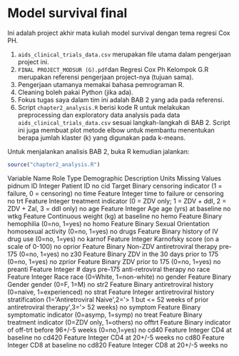 # Model survival final

Ini adalah project akhir mata kuliah model survival dengan tema regresi Cox PH.

1. `aids_clinical_trials_data.csv` merupakan file utama dalam pengerjaan project ini.
2. `FINAL PROJECT_MODSUR (G).pdf`dan Regresi Cox Ph Kelompok G.R merupakan referensi pengerjaan project-nya (tujuan sama).
3. Pengerjaan utamanya memakai bahasa pemrograman R.
4. Cleaning boleh pakai Python (jika ada).
5. Fokus tugas saya dalam tim ini adalah BAB 2 yang ada pada referensi.
6. Script `chapter2_analysis.R` berisi kode R untuk melakukan preprocessing dan
   exploratory data analysis pada data `aids_clinical_trials_data.csv` sesuai
   langkah-langkah di BAB 2. Script ini juga membuat plot metode elbow untuk
   membantu menentukan berapa jumlah klaster (k) yang digunakan pada k-means.

Untuk menjalankan analisis BAB 2, buka R kemudian jalankan:

```R
source("chapter2_analysis.R")
```
Variable Name	Role	Type	Demographic	Description	Units	Missing Values
pidnum	ID	Integer		Patient ID		no
cid	Target	Binary		censoring indicator (1 = failure, 0 = censoring)		no
time	Feature	Integer		time to failure or censoring		no
trt	Feature	Integer		treatment indicator (0 = ZDV only; 1 = ZDV + ddI, 2 = ZDV + Zal, 3 = ddI only)		no
age	Feature	Integer	Age	age (yrs) at baseline		no
wtkg	Feature	Continuous		weight (kg) at baseline		no
hemo	Feature	Binary		hemophilia (0=no, 1=yes)		no
homo	Feature	Binary	Sexual Orientation	homosexual activity (0=no, 1=yes)		no
drugs	Feature	Binary		history of IV drug use (0=no, 1=yes)		no
karnof	Feature	Integer		Karnofsky score (on a scale of 0-100)		no
oprior	Feature	Binary		Non-ZDV antiretroviral therapy pre-175 (0=no, 1=yes)		no
z30	Feature	Binary		ZDV in the 30 days prior to 175 (0=no, 1=yes)		no
zprior	Feature	Binary		ZDV prior to 175 (0=no, 1=yes)		no
preanti	Feature	Integer		# days pre-175 anti-retroviral therapy		no
race	Feature	Integer	Race	race (0=White, 1=non-white)		no
gender	Feature	Binary	Gender	gender (0=F, 1=M)		no
str2	Feature	Binary		antiretroviral history (0=naive, 1=experienced)		no
strat	Feature	Integer		antiretroviral history stratification (1='Antiretroviral Naive',2='> 1 but <= 52 weeks of prior antiretroviral therapy',3='> 52 weeks)		no
symptom	Feature	Binary		symptomatic indicator (0=asymp, 1=symp)		no
treat	Feature	Binary		treatment indicator (0=ZDV only, 1=others)		no
offtrt	Feature	Binary		indicator of off-trt before 96+/-5 weeks (0=no,1=yes)		no
cd40	Feature	Integer		CD4 at baseline		no
cd420	Feature	Integer		CD4 at 20+/-5 weeks		no
cd80	Feature	Integer		CD8 at baseline		no
cd820	Feature	Integer		CD8 at 20+/-5 weeks		no
